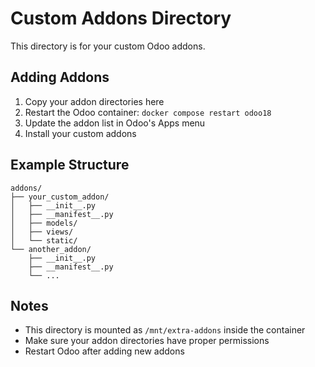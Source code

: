 # Custom Addons Directory

This directory is for your custom Odoo addons.

## Adding Addons

1. Copy your addon directories here
2. Restart the Odoo container: `docker compose restart odoo18`
3. Update the addon list in Odoo's Apps menu
4. Install your custom addons

## Example Structure

```
addons/
├── your_custom_addon/
│   ├── __init__.py
│   ├── __manifest__.py
│   ├── models/
│   ├── views/
│   └── static/
└── another_addon/
    ├── __init__.py
    ├── __manifest__.py
    └── ...
```

## Notes

- This directory is mounted as `/mnt/extra-addons` inside the container
- Make sure your addon directories have proper permissions
- Restart Odoo after adding new addons
